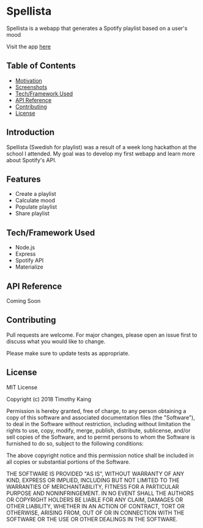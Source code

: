 # Spellista

Spellista is a webapp that generates a Spotify playlist based on a user's mood

Visit the app [here](https://spellista.herokuapp.com)

## Table of Contents
- [Motivation](#motivation)
- [Screenshots](#screenshots)
- [Tech/Framework Used](#tech/framework-used)
- [API Reference](#api-reference)
- [Contributing](#contributing)
- [License](#license)

## Introduction

Spellista (Swedish for playlist) was a result of a week long hackathon at the school I attended. My goal was to develop my first webapp and learn more about Spotify's API.

## Features

- Create a playlist
- Calculate mood
- Populate playlist
- Share playlist

## Tech/Framework Used

- Node.js
- Express
- Spotify API
- Materialize

## API Reference

Coming Soon

## Contributing
Pull requests are welcome. For major changes, please open an issue first to discuss what you would like to change.

Please make sure to update tests as appropriate.

## License
MIT License

Copyright (c) 2018 Timothy Kaing

Permission is hereby granted, free of charge, to any person obtaining a copy
of this software and associated documentation files (the "Software"), to deal
in the Software without restriction, including without limitation the rights
to use, copy, modify, merge, publish, distribute, sublicense, and/or sell
copies of the Software, and to permit persons to whom the Software is
furnished to do so, subject to the following conditions:

The above copyright notice and this permission notice shall be included in all
copies or substantial portions of the Software.

THE SOFTWARE IS PROVIDED "AS IS", WITHOUT WARRANTY OF ANY KIND, EXPRESS OR
IMPLIED, INCLUDING BUT NOT LIMITED TO THE WARRANTIES OF MERCHANTABILITY,
FITNESS FOR A PARTICULAR PURPOSE AND NONINFRINGEMENT. IN NO EVENT SHALL THE
AUTHORS OR COPYRIGHT HOLDERS BE LIABLE FOR ANY CLAIM, DAMAGES OR OTHER
LIABILITY, WHETHER IN AN ACTION OF CONTRACT, TORT OR OTHERWISE, ARISING FROM,
OUT OF OR IN CONNECTION WITH THE SOFTWARE OR THE USE OR OTHER DEALINGS IN THE
SOFTWARE.

